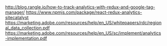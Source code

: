 http://blog.rangle.io/how-to-track-analytics-with-redux-and-google-tag-manager/
https://www.npmjs.com/package/react-redux-analytics-sitecatalyst
https://marketing.adobe.com/resources/help/en_US/whitepapers/rdc/regional_data_collection.pdf
https://marketing.adobe.com/resources/help/en_US/sc/implement/analytics-implementation.pdf